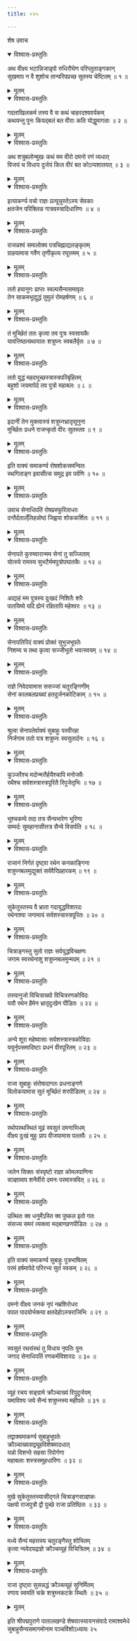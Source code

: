 ```yaml
---
title: ०२५

---
```

शेष उवाच  

<details open><summary>विश्वास-प्रस्तुतिः</summary>

अथ वीक्ष्य भटान्निजान्नृपो रुधिरौघेण परिप्लुताङ्गकान्  
सुखमाप न वै शुशोच तान्परिपप्रच्छ सुतस्य चेष्टितम् ॥ १ ॥
</details>

<details><summary>मूलम्</summary>

अथ वीक्ष्य भटान्निजान्नृपो रुधिरौघेण परिप्लुताङ्गकान्  
सुखमाप न वै शुशोच तान्परिपप्रच्छ सुतस्य चेष्टितम् ॥ १ ॥
</details>



<details open><summary>विश्वास-प्रस्तुतिः</summary>

गदताखिलकर्म तस्य वै स कथं चाहरदश्ववर्यकम्  
कथयन्तु पुनः कियद्बलं बत वीराः कति योद्धुमागताः ॥ २ ॥
</details>

<details><summary>मूलम्</summary>

गदताखिलकर्म तस्य वै स कथं चाहरदश्ववर्यकम्  
कथयन्तु पुनः कियद्बलं बत वीराः कति योद्धुमागताः ॥ २ ॥
</details>



<details open><summary>विश्वास-प्रस्तुतिः</summary>

अथ शत्रुबलोन्मुखः कथं मम वीरो दमनो रणं व्यधात्  
विजयं च विधाय दुर्जयं किल वीरं बत कोऽप्यशातयत् ॥ ३ ॥
</details>

<details><summary>मूलम्</summary>

अथ शत्रुबलोन्मुखः कथं मम वीरो दमनो रणं व्यधात्  
विजयं च विधाय दुर्जयं किल वीरं बत कोऽप्यशातयत् ॥ ३ ॥
</details>



<details open><summary>विश्वास-प्रस्तुतिः</summary>

इत्याकर्ण्य वचो राज्ञः प्रत्यूचुस्तेऽस्य सेवकाः  
क्षतजेन परिक्लिन्न गात्रवस्त्रादिधारिणः ॥ ४ ॥
</details>

<details><summary>मूलम्</summary>

इत्याकर्ण्य वचो राज्ञः प्रत्यूचुस्तेऽस्य सेवकाः  
क्षतजेन परिक्लिन्न गात्रवस्त्रादिधारिणः ॥ ४ ॥
</details>



<details open><summary>विश्वास-प्रस्तुतिः</summary>

राजन्नश्वं समालोक्य पत्रचिह्नाद्यलङ्कृतम्  
ग्राहयामास गर्वेण तृणीकृत्य रघूत्तमम् ॥ ५ ॥
</details>

<details><summary>मूलम्</summary>

राजन्नश्वं समालोक्य पत्रचिह्नाद्यलङ्कृतम्  
ग्राहयामास गर्वेण तृणीकृत्य रघूत्तमम् ॥ ५ ॥
</details>



<details open><summary>विश्वास-प्रस्तुतिः</summary>

ततो हयानुगः प्राप्तः स्वल्पसैन्यसमावृतः  
तेन साकमभूद्युद्धं तुमुलं रोमहर्षणम् ॥ ६ ॥
</details>

<details><summary>मूलम्</summary>

ततो हयानुगः प्राप्तः स्वल्पसैन्यसमावृतः  
तेन साकमभूद्युद्धं तुमुलं रोमहर्षणम् ॥ ६ ॥
</details>



<details open><summary>विश्वास-प्रस्तुतिः</summary>

तं मूर्च्छितं ततः कृत्वा तव पुत्रः स्वसायकैः  
यावत्तिष्ठत्यथायातः शत्रुघ्नः स्वबलैर्वृतः ॥ ७ ॥
</details>

<details><summary>मूलम्</summary>

तं मूर्च्छितं ततः कृत्वा तव पुत्रः स्वसायकैः  
यावत्तिष्ठत्यथायातः शत्रुघ्नः स्वबलैर्वृतः ॥ ७ ॥
</details>



<details open><summary>विश्वास-प्रस्तुतिः</summary>

ततो युद्धं महदभूच्छस्त्रास्त्रपरिबृंहितम्  
बहुशो जयमापेदे तव पुत्रो महाबलः ॥ ८ ॥
</details>

<details><summary>मूलम्</summary>

ततो युद्धं महदभूच्छस्त्रास्त्रपरिबृंहितम्  
बहुशो जयमापेदे तव पुत्रो महाबलः ॥ ८ ॥
</details>



<details open><summary>विश्वास-प्रस्तुतिः</summary>

इदानीं तेन मुक्त्वास्त्रं शत्रुघ्नभ्रातृसूनुना  
मूर्च्छितः प्रधने राजन्कृतो वीरः सुतस्तव ॥ ९ ॥
</details>

<details><summary>मूलम्</summary>

इदानीं तेन मुक्त्वास्त्रं शत्रुघ्नभ्रातृसूनुना  
मूर्च्छितः प्रधने राजन्कृतो वीरः सुतस्तव ॥ ९ ॥
</details>



<details open><summary>विश्वास-प्रस्तुतिः</summary>

इति वाक्यं समाकर्ण्य रोषशोकसमन्वितः  
स्थगिताङ्ग इवासीत्स समुद्र इव पर्वणि ॥ १० ॥
</details>

<details><summary>मूलम्</summary>

इति वाक्यं समाकर्ण्य रोषशोकसमन्वितः  
स्थगिताङ्ग इवासीत्स समुद्र इव पर्वणि ॥ १० ॥
</details>



<details open><summary>विश्वास-प्रस्तुतिः</summary>

उवाच सेनाधिपतिं रोषप्रस्फुरिताधरः  
दन्तैर्दताल्ँलिहन्नोष्ठं जिह्वया शोककर्शितः ॥ ११ ॥
</details>

<details><summary>मूलम्</summary>

उवाच सेनाधिपतिं रोषप्रस्फुरिताधरः  
दन्तैर्दताल्ँलिहन्नोष्ठं जिह्वया शोककर्शितः ॥ ११ ॥
</details>



<details open><summary>विश्वास-प्रस्तुतिः</summary>

सेनापते कुरुष्वारान्मम सेनां तु सज्जिताम्  
योत्स्ये रामस्य सुभटैर्ममपुत्रोपघातकैः ॥ १२ ॥
</details>

<details><summary>मूलम्</summary>

सेनापते कुरुष्वारान्मम सेनां तु सज्जिताम्  
योत्स्ये रामस्य सुभटैर्ममपुत्रोपघातकैः ॥ १२ ॥
</details>



<details open><summary>विश्वास-प्रस्तुतिः</summary>

अद्याहं मम पुत्रस्य दुःखदं निशितैः शरैः  
पातयिष्ये यदि ह्येनं रक्षितापि महेश्वरः ॥ १३ ॥
</details>

<details><summary>मूलम्</summary>

अद्याहं मम पुत्रस्य दुःखदं निशितैः शरैः  
पातयिष्ये यदि ह्येनं रक्षितापि महेश्वरः ॥ १३ ॥
</details>



<details open><summary>विश्वास-प्रस्तुतिः</summary>

सेनापतिरिदं वाक्यं प्रोक्तं सुभुजभूपतेः  
निशम्य च तथा कृत्वा सज्जीभूतो भवत्स्वयम् ॥ १४ ॥
</details>

<details><summary>मूलम्</summary>

सेनापतिरिदं वाक्यं प्रोक्तं सुभुजभूपतेः  
निशम्य च तथा कृत्वा सज्जीभूतो भवत्स्वयम् ॥ १४ ॥
</details>



<details open><summary>विश्वास-प्रस्तुतिः</summary>

राज्ञे निवेदयामास ससज्जां चतुरङ्गिणीम्  
सेनां कालबलप्रख्यां हतदुर्जनकोटिकाम् ॥ १५ ॥
</details>

<details><summary>मूलम्</summary>

राज्ञे निवेदयामास ससज्जां चतुरङ्गिणीम्  
सेनां कालबलप्रख्यां हतदुर्जनकोटिकाम् ॥ १५ ॥
</details>



<details open><summary>विश्वास-प्रस्तुतिः</summary>

श्रुत्वा सेनापतेर्वाक्यं सुबाहुः परवीरहा  
निर्जगाम ततो यत्र शत्रुघ्नः स्वसुतार्दनः ॥ १६ ॥
</details>

<details><summary>मूलम्</summary>

श्रुत्वा सेनापतेर्वाक्यं सुबाहुः परवीरहा  
निर्जगाम ततो यत्र शत्रुघ्नः स्वसुतार्दनः ॥ १६ ॥
</details>



<details open><summary>विश्वास-प्रस्तुतिः</summary>

कुञ्जरैश्च मदोन्मत्तैर्हयैश्चापि मनोजवैः  
रथैश्च सर्वशस्त्रास्त्रपूरितै रिपुजेतृभिः ॥ १७ ॥
</details>

<details><summary>मूलम्</summary>

कुञ्जरैश्च मदोन्मत्तैर्हयैश्चापि मनोजवैः  
रथैश्च सर्वशस्त्रास्त्रपूरितै रिपुजेतृभिः ॥ १७ ॥
</details>



<details open><summary>विश्वास-प्रस्तुतिः</summary>

भूश्चकम्पे तदा तत्र सैन्यभारेण भूरिणा  
सम्मर्दः सुमहानासीत्तत्र सैन्ये विसर्पति ॥ १८ ॥
</details>

<details><summary>मूलम्</summary>

भूश्चकम्पे तदा तत्र सैन्यभारेण भूरिणा  
सम्मर्दः सुमहानासीत्तत्र सैन्ये विसर्पति ॥ १८ ॥
</details>



<details open><summary>विश्वास-प्रस्तुतिः</summary>

राजानं निर्गतं दृष्ट्वा रथेन कनकाङ्गिना  
शत्रुघ्नबलमुद्युक्तं सर्ववैरिप्रहारकम् ॥ १९ ॥
</details>

<details><summary>मूलम्</summary>

राजानं निर्गतं दृष्ट्वा रथेन कनकाङ्गिना  
शत्रुघ्नबलमुद्युक्तं सर्ववैरिप्रहारकम् ॥ १९ ॥
</details>



<details open><summary>विश्वास-प्रस्तुतिः</summary>

सुकेतुस्तस्य वै भ्राता गदायुद्धविशारदः  
रथेनाश्वा जगामायं सर्वशस्त्रास्त्रपूरितः ॥ २० ॥
</details>

<details><summary>मूलम्</summary>

सुकेतुस्तस्य वै भ्राता गदायुद्धविशारदः  
रथेनाश्वा जगामायं सर्वशस्त्रास्त्रपूरितः ॥ २० ॥
</details>



<details open><summary>विश्वास-प्रस्तुतिः</summary>

चित्राङ्गस्तु सुतो राज्ञः सर्वयुद्धविचक्षणः  
जगाम स्वरथेनाशु शत्रुघ्नबलमुन्मदम् ॥ २१ ॥
</details>

<details><summary>मूलम्</summary>

चित्राङ्गस्तु सुतो राज्ञः सर्वयुद्धविचक्षणः  
जगाम स्वरथेनाशु शत्रुघ्नबलमुन्मदम् ॥ २१ ॥
</details>



<details open><summary>विश्वास-प्रस्तुतिः</summary>

तस्यानुजो विचित्राख्यो विचित्ररणकोविदः  
ययौ रथेन हैमेन भ्रातृदुःखेन पीडितः ॥ २२ ॥
</details>

<details><summary>मूलम्</summary>

तस्यानुजो विचित्राख्यो विचित्ररणकोविदः  
ययौ रथेन हैमेन भ्रातृदुःखेन पीडितः ॥ २२ ॥
</details>



<details open><summary>विश्वास-प्रस्तुतिः</summary>

अन्ये शूरा महेष्वासाः सर्वशस्त्रास्त्रकोविदाः  
ययुर्नृपसमादिष्टाः प्रधनं वीरपूरितम् ॥ २३ ॥
</details>

<details><summary>मूलम्</summary>

अन्ये शूरा महेष्वासाः सर्वशस्त्रास्त्रकोविदाः  
ययुर्नृपसमादिष्टाः प्रधनं वीरपूरितम् ॥ २३ ॥
</details>



<details open><summary>विश्वास-प्रस्तुतिः</summary>

राजा सुबाहुः संरोषादागतः प्रधनाङ्गणे  
विलोकयामास सुतं मूर्च्छितं शरपीडितम् ॥ २४ ॥
</details>

<details><summary>मूलम्</summary>

राजा सुबाहुः संरोषादागतः प्रधनाङ्गणे  
विलोकयामास सुतं मूर्च्छितं शरपीडितम् ॥ २४ ॥
</details>



<details open><summary>विश्वास-प्रस्तुतिः</summary>

रथोपस्थस्थितं मूढं स्वसुतं दमनाभिधम्  
वीक्ष्य दुःखं मुहुः प्राप वीजयामास पल्लवैः ॥ २५ ॥
</details>

<details><summary>मूलम्</summary>

रथोपस्थस्थितं मूढं स्वसुतं दमनाभिधम्  
वीक्ष्य दुःखं मुहुः प्राप वीजयामास पल्लवैः ॥ २५ ॥
</details>



<details open><summary>विश्वास-प्रस्तुतिः</summary>

जलेन सिक्तः संस्पृष्टो राज्ञा कोमलपाणिना  
सञ्ज्ञामाप शनैर्वीरो दमनः परमास्त्रवित् ॥ २६ ॥
</details>

<details><summary>मूलम्</summary>

जलेन सिक्तः संस्पृष्टो राज्ञा कोमलपाणिना  
सञ्ज्ञामाप शनैर्वीरो दमनः परमास्त्रवित् ॥ २६ ॥
</details>



<details open><summary>विश्वास-प्रस्तुतिः</summary>

उत्थितः क्व धनुर्मेऽस्ति क्व पुष्कल इतो गतः  
संसज्य समरं त्यक्त्वा मद्बाणव्रणपीडितः ॥ २७ ॥
</details>

<details><summary>मूलम्</summary>

उत्थितः क्व धनुर्मेऽस्ति क्व पुष्कल इतो गतः  
संसज्य समरं त्यक्त्वा मद्बाणव्रणपीडितः ॥ २७ ॥
</details>



<details open><summary>विश्वास-प्रस्तुतिः</summary>

इति वाक्यं समाकर्ण्य सुबाहुः पुत्रभाषितम्  
परमं हर्षमापेदे परिरभ्य सुतं स्वकम् ॥ २८ ॥
</details>

<details><summary>मूलम्</summary>

इति वाक्यं समाकर्ण्य सुबाहुः पुत्रभाषितम्  
परमं हर्षमापेदे परिरभ्य सुतं स्वकम् ॥ २८ ॥
</details>



<details open><summary>विश्वास-प्रस्तुतिः</summary>

दमनो वीक्ष्य जनकं नृपं नम्रशिरोधरः  
पपात पादयोर्भक्त्या क्षतदेहोऽस्त्रराजिभिः ॥ २९ ॥
</details>

<details><summary>मूलम्</summary>

दमनो वीक्ष्य जनकं नृपं नम्रशिरोधरः  
पपात पादयोर्भक्त्या क्षतदेहोऽस्त्रराजिभिः ॥ २९ ॥
</details>



<details open><summary>विश्वास-प्रस्तुतिः</summary>

स्वसुतं रथसंस्थं तु विधाय नृपतिः पुनः  
जगाद सेनाधिपतिं रणकर्मविशारदः ॥ ३० ॥
</details>

<details><summary>मूलम्</summary>

स्वसुतं रथसंस्थं तु विधाय नृपतिः पुनः  
जगाद सेनाधिपतिं रणकर्मविशारदः ॥ ३० ॥
</details>



<details open><summary>विश्वास-प्रस्तुतिः</summary>

व्यूहं रचय सङ्ग्रामे क्रौञ्चाख्यं रिपुदुर्जयम्  
यमाविश्य जये सैन्यं शत्रुघ्नस्य महीपतेः ॥ ३१ ॥
</details>

<details><summary>मूलम्</summary>

व्यूहं रचय सङ्ग्रामे क्रौञ्चाख्यं रिपुदुर्जयम्  
यमाविश्य जये सैन्यं शत्रुघ्नस्य महीपतेः ॥ ३१ ॥
</details>



<details open><summary>विश्वास-प्रस्तुतिः</summary>

तद्वाक्यमाकर्ण्य सुबाहुभूपतेः  
क्रौञ्चाख्यसद्व्यूहविशेषमादधात्  
यन्नो विशन्ते सहसा रिपोर्गणा  
महाबलाः शस्त्रसमूहधारिणः ॥ ३२ ॥
</details>

<details><summary>मूलम्</summary>

तद्वाक्यमाकर्ण्य सुबाहुभूपतेः  
क्रौञ्चाख्यसद्व्यूहविशेषमादधात्  
यन्नो विशन्ते सहसा रिपोर्गणा  
महाबलाः शस्त्रसमूहधारिणः ॥ ३२ ॥
</details>



<details open><summary>विश्वास-प्रस्तुतिः</summary>

मुखे सुकेतुस्तस्यासीद्गले चित्राङ्गसञ्ज्ञकः  
पक्षयो राजपुत्रौ द्वौ पुच्छे राजा प्रतिष्ठितः ॥ ३३ ॥
</details>

<details><summary>मूलम्</summary>

मुखे सुकेतुस्तस्यासीद्गले चित्राङ्गसञ्ज्ञकः  
पक्षयो राजपुत्रौ द्वौ पुच्छे राजा प्रतिष्ठितः ॥ ३३ ॥
</details>



<details open><summary>विश्वास-प्रस्तुतिः</summary>

मध्ये सैन्यं महत्तस्य चतुरङ्गैस्तु शोभितम्  
कृत्वा न्यवेदयद्राज्ञे क्रौञ्चव्यूहं विचित्रितम् ॥ ३४ ॥
</details>

<details><summary>मूलम्</summary>

मध्ये सैन्यं महत्तस्य चतुरङ्गैस्तु शोभितम्  
कृत्वा न्यवेदयद्राज्ञे क्रौञ्चव्यूहं विचित्रितम् ॥ ३४ ॥
</details>



<details open><summary>विश्वास-प्रस्तुतिः</summary>

राजा दृष्ट्वा सुसन्नद्धं क्रौञ्चव्यूहं सुनिर्मितम्  
रणाय स्वमतिं चक्रे शत्रुघ्नकटके स्थितैः ॥ ३५ ॥
</details>

<details><summary>मूलम्</summary>

राजा दृष्ट्वा सुसन्नद्धं क्रौञ्चव्यूहं सुनिर्मितम्  
रणाय स्वमतिं चक्रे शत्रुघ्नकटके स्थितैः ॥ ३५ ॥
</details>


इति श्रीपद्मपुराणे पातालखण्डे शेषवात्स्यायनसंवादे रामाश्वमेधे  
सुबाहुसैन्यसमागमोनाम पञ्चविंशोऽध्यायः २५